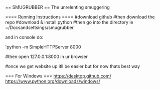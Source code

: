 == SMUGRUBBER ==
The unrelenting smuggering


==== Running Instructions ====
#download github
#then download the repo
#download & install python
#then go into the directory ie ~/Docsandsettsings/smugrubber

and in console do:

'python -m SimpleHTTPServer 8000

#then open 127.0.0.1:8000 in ur browser

#once we get website up itll be easier but for now thats best way

=== For Windows ===
https://desktop.github.com/
https://www.python.org/downloads/windows/